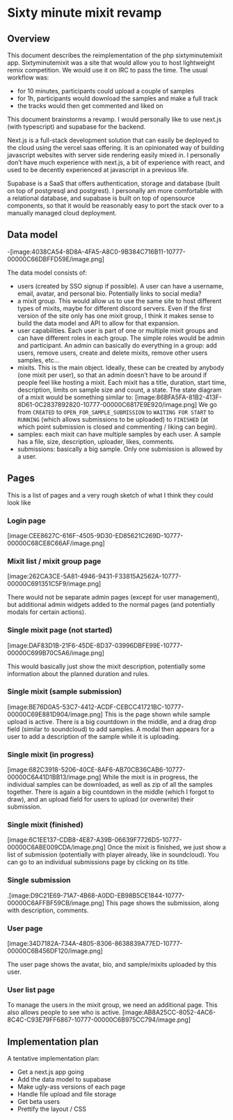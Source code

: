 # Sixty minute mixit revamp
## Overview
This document describes the reimplementation of the php sixtyminutemixit app. Sixtyminutemixit was a site that would allow you to host lightweight remix competition. We would use it on IRC to pass the time. The usual workflow was:
* for 10 minutes, participants could upload a couple of samples
* for 1h, participants would download the samples and make a full track
* the tracks would then get commented and liked on

This document brainstorms a revamp. I would personally like to use next.js (with typescript) and supabase for the backend. 

Next.js is a full-stack development solution that can easily be deployed to the cloud using the vercel saas offering. It is an opinionated way of building javascript websites with server side rendering easily mixed in. I personally don’t have much experience with next.js, a bit of experience with react, and used to be decently experienced at javascript in a previous life.

Supabase is a SaaS that offers authentication, storage and database (built on top of postgresql and postgrest). I personally am more comfortable with a relational database, and supabase is built on top of opensource components, so that it would be reasonably easy to port the stack over to a manually managed cloud deployment.

## Data model
-[image:4038CA54-8D8A-4FA5-A8C0-9B384C716B11-10777-00000C66DBFFD59E/image.png]

The data model consists of:
* users (created by SSO signup if possible). A user can have a username, email, avatar, and personal bio. Potentially links to social media?
* a mixit group. This would allow us to use the same site to host different types of mixits, maybe for different discord servers. Even if the first version of the site only has one mixit group, I think it makes sense to build the data model and API to allow for that expansion.
* user capabilities. Each user is part of one or multiple mixit groups and can have different roles in each group. The simple roles would be admin and participant. An admin can basically do everything in a group: add users, remove users, create and delete mixits, remove other users samples, etc…
* mixits. This is the main object. Ideally, these can be created by anybody (one mixit per user), so that an admin doesn’t have to be around if people feel like hosting a mixit. Each mixit has a title, duration, start time, description, limits on sample size and count, a state. The state diagram of a mixit would be something similar to:
[image:86BFA5FA-81B2-413F-8D61-0C2837892820-10777-00000C6817E9E920/image.png]
We go from `CREATED` to `OPEN_FOR_SAMPLE_SUBMISSION` to `WAITING FOR START` to `RUNNING` (which allows submissions to be uploaded) to `FINISHED` (at which point submission is closed and commenting / liking can begin).
* samples: each mixit can have multiple samples by each user. A sample has a file, size, description, uploader, likes, comments.
* submissions: basically a big sample. Only one submission is allowed by a user.

## Pages
This is a list of pages and a very rough sketch of what I think they could look like

### Login page
[image:CEE8627C-616F-4505-9D30-ED85621C269D-10777-00000C68CE8C66AF/image.png]

### Mixit list / mixit group page
[image:262CA3CE-5A81-4946-9431-F33815A2562A-10777-00000C691351C5F9/image.png]

There would not be separate admin pages (except for user management), but additional admin widgets added to the normal pages (and potentially modals for certain actions).
### Single mixit page (not started)
[image:DAF83D1B-21F6-45DE-8D37-03996DBFE99E-10777-00000C699B70C5A6/image.png]

This would basically just show the mixit description, potentially some information about the planned duration and rules.
### Single mixit (sample submission)
[image:BE76D0A5-53C7-4412-ACDF-CEBCC41721BC-10777-00000C69E881D904/image.png]
 This is the page shown while sample upload is active. There is a big countdown in the middle, and a drag drop field (similar to soundcloud) to add samples. A modal then appears for a user to add a description of the sample while it is uploading.
### Single mixit (in progress)
[image:682C3918-5206-40CE-8AF6-AB70CB36CAB6-10777-00000C6A41D1BB13/image.png]
While the mixit is in progress, the individual samples can be downloaded, as well as zip of all the samples together. There is again a big countdown in the middle (which I forgot to draw), and an upload field for users to upload (or overwrite) their submission.
### Single mixit (finished)
[image:6C1EE137-CDB8-4E87-A39B-06639F7726D5-10777-00000C6ABE009CDA/image.png]
Once the mixit is finished, we just show a list of submission (potentially with player already, like in soundcloud). You can go to an individual submissions page by clicking on its title.
### Single submission
.[image:D9C21E69-71A7-4B68-A0DD-EB98B5CE1844-10777-00000C6AFFBF59CB/image.png]
This page shows the submission, along with description, comments.
### User page
[image:34D7182A-734A-4805-8306-8638839A77ED-10777-00000C6B456DF120/image.png]

The user page shows the avatar, bio, and sample/mixits uploaded by this user.
### User list page
To manage the users in the mixit group, we need an additional page. This also allows people to see who is active.
[image:AB8A25CC-8052-4AC6-8C4C-C93E79FF6867-10777-00000C6B975CC794/image.png]

## Implementation plan
A tentative implementation plan:
* Get a next.js app going
* Add the data model to supabase
* Make ugly-ass versions of each page
* Handle file upload and file storage
* Get beta users
* Prettify the layout / CSS

